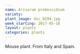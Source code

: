 ```yaml
---
name: Arisarum proboscidium
variety: 
plant_image: dsc_8294.jpg
week_starting: 2017-05-18
layout: plants 
categories: plants 
---
```

Mouse plant.  From Italy and Spain.